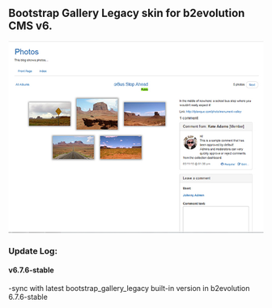 ## Bootstrap Gallery Legacy skin for b2evolution CMS v6.

![](skinshot.jpg)

### Update Log:

#### v6.7.6-stable
-sync with latest bootstrap_gallery_legacy built-in version in b2evolution 6.7.6-stable
